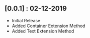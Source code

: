 ## [0.0.1] : 02-12-2019

* Initial Release
* Added Container Extension Method
* Added Text Extension Method
